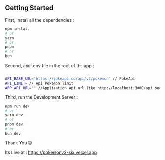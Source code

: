 ## Getting Started

First, install all the dependencies :

```bash
npm install
# or
yarn 
# or
pnpm 
# or
bun 
```
Second, add .env file in the root of the app :

```bash

API_BASE_URL="https://pokeapi.co/api/v2/pokemon" // PokeApi 
API_LIMIT= // Api Pokemon limit
APP_API_URL="" //Application Api url like http://localhost:3000/api because API's are create in Next API

```
Third, run the Development Server :

```bash
npm run dev
# or
yarn dev
# or
pnpm dev
# or
bun dev
```
Thank You 😊

Its Live at : https://pokemonv2-six.vercel.app
